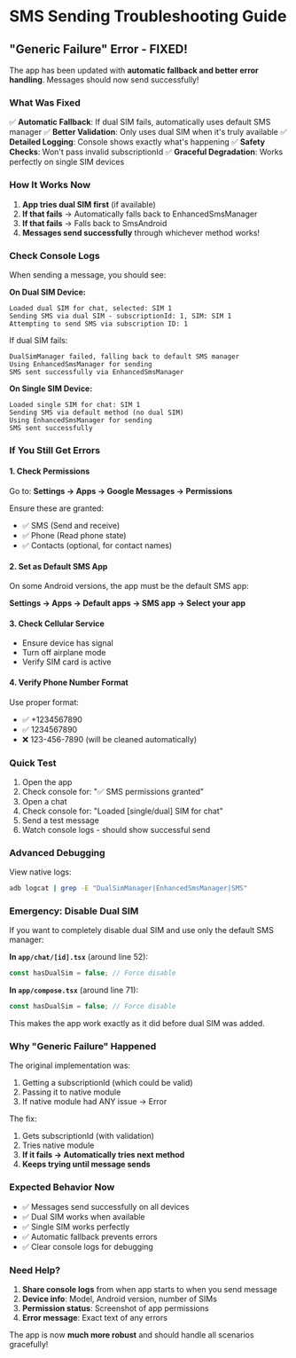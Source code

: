 # SMS Sending Troubleshooting Guide

## "Generic Failure" Error - FIXED!

The app has been updated with **automatic fallback and better error handling**. Messages should now send successfully!

### What Was Fixed

✅ **Automatic Fallback**: If dual SIM fails, automatically uses default SMS manager
✅ **Better Validation**: Only uses dual SIM when it's truly available
✅ **Detailed Logging**: Console shows exactly what's happening
✅ **Safety Checks**: Won't pass invalid subscriptionId
✅ **Graceful Degradation**: Works perfectly on single SIM devices

### How It Works Now

1. **App tries dual SIM first** (if available)
2. **If that fails** → Automatically falls back to EnhancedSmsManager
3. **If that fails** → Falls back to SmsAndroid
4. **Messages send successfully** through whichever method works!

### Check Console Logs

When sending a message, you should see:

**On Dual SIM Device:**
```
Loaded dual SIM for chat, selected: SIM 1
Sending SMS via dual SIM - subscriptionId: 1, SIM: SIM 1
Attempting to send SMS via subscription ID: 1
```

If dual SIM fails:
```
DualSimManager failed, falling back to default SMS manager
Using EnhancedSmsManager for sending
SMS sent successfully via EnhancedSmsManager
```

**On Single SIM Device:**
```
Loaded single SIM for chat: SIM 1
Sending SMS via default method (no dual SIM)
Using EnhancedSmsManager for sending
SMS sent successfully
```

### If You Still Get Errors

#### 1. Check Permissions

Go to: **Settings → Apps → Google Messages → Permissions**

Ensure these are granted:
- ✅ SMS (Send and receive)
- ✅ Phone (Read phone state)
- ✅ Contacts (optional, for contact names)

#### 2. Set as Default SMS App

On some Android versions, the app must be the default SMS app:

**Settings → Apps → Default apps → SMS app → Select your app**

#### 3. Check Cellular Service

- Ensure device has signal
- Turn off airplane mode
- Verify SIM card is active

#### 4. Verify Phone Number Format

Use proper format:
- ✅ +1234567890
- ✅ 1234567890
- ❌ 123-456-7890 (will be cleaned automatically)

### Quick Test

1. Open the app
2. Check console for: "✅ SMS permissions granted"
3. Open a chat
4. Check console for: "Loaded [single/dual] SIM for chat"
5. Send a test message
6. Watch console logs - should show successful send

### Advanced Debugging

View native logs:
```bash
adb logcat | grep -E "DualSimManager|EnhancedSmsManager|SMS"
```

### Emergency: Disable Dual SIM

If you want to completely disable dual SIM and use only the default SMS manager:

**In `app/chat/[id].tsx`** (around line 52):
```typescript
const hasDualSim = false; // Force disable
```

**In `app/compose.tsx`** (around line 71):
```typescript
const hasDualSim = false; // Force disable
```

This makes the app work exactly as it did before dual SIM was added.

### Why "Generic Failure" Happened

The original implementation was:
1. Getting a subscriptionId (which could be valid)
2. Passing it to native module
3. If native module had ANY issue → Error

The fix:
1. Gets subscriptionId (with validation)
2. Tries native module
3. **If it fails → Automatically tries next method**
4. **Keeps trying until message sends**

### Expected Behavior Now

- ✅ Messages send successfully on all devices
- ✅ Dual SIM works when available
- ✅ Single SIM works perfectly
- ✅ Automatic fallback prevents errors
- ✅ Clear console logs for debugging

### Need Help?

1. **Share console logs** from when app starts to when you send message
2. **Device info**: Model, Android version, number of SIMs
3. **Permission status**: Screenshot of app permissions
4. **Error message**: Exact text of any errors

The app is now **much more robust** and should handle all scenarios gracefully!
